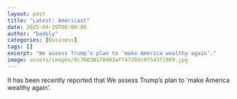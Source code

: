 ```yaml
---
layout: post
title: "Latest: Americast"
date: 2025-04-29T06:00:00
author: "badely"
categories: [Business]
tags: []
excerpt: "We assess Trump’s plan to ‘make America wealthy again’."
image: assets/images/9c76030178493aff47203c9f543f1909.jpg
---
```


It has been recently reported that We assess Trump’s plan to ‘make America wealthy again’.


